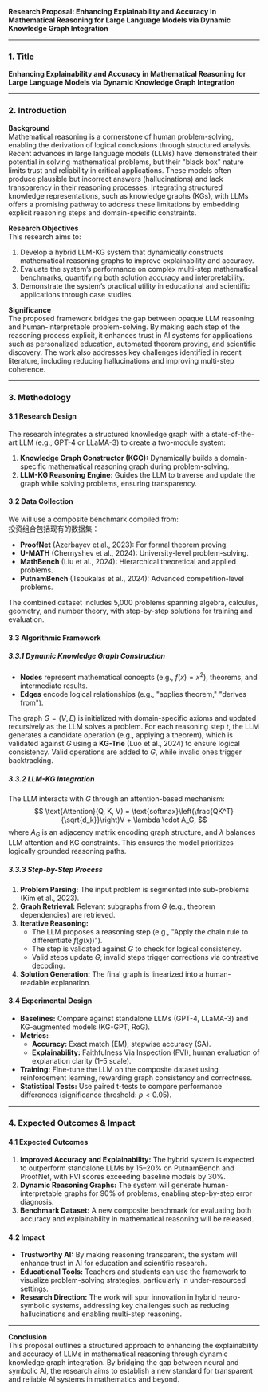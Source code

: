 **Research Proposal: Enhancing Explainability and Accuracy in Mathematical Reasoning for Large Language Models via Dynamic Knowledge Graph Integration**

---

### 1. Title  
**Enhancing Explainability and Accuracy in Mathematical Reasoning for Large Language Models via Dynamic Knowledge Graph Integration**

---

### 2. Introduction  
**Background**  
Mathematical reasoning is a cornerstone of human problem-solving, enabling the derivation of logical conclusions through structured analysis. Recent advances in large language models (LLMs) have demonstrated their potential in solving mathematical problems, but their "black box" nature limits trust and reliability in critical applications. These models often produce plausible but incorrect answers (hallucinations) and lack transparency in their reasoning processes. Integrating structured knowledge representations, such as knowledge graphs (KGs), with LLMs offers a promising pathway to address these limitations by embedding explicit reasoning steps and domain-specific constraints.

**Research Objectives**  
This research aims to:  
1. Develop a hybrid LLM-KG system that dynamically constructs mathematical reasoning graphs to improve explainability and accuracy.  
2. Evaluate the system’s performance on complex multi-step mathematical benchmarks, quantifying both solution accuracy and interpretability.  
3. Demonstrate the system’s practical utility in educational and scientific applications through case studies.  

**Significance**  
The proposed framework bridges the gap between opaque LLM reasoning and human-interpretable problem-solving. By making each step of the reasoning process explicit, it enhances trust in AI systems for applications such as personalized education, automated theorem proving, and scientific discovery. The work also addresses key challenges identified in recent literature, including reducing hallucinations and improving multi-step coherence.

---

### 3. Methodology  

#### **3.1 Research Design**  
The research integrates a structured knowledge graph with a state-of-the-art LLM (e.g., GPT-4 or LLaMA-3) to create a two-module system:  
1. **Knowledge Graph Constructor (KGC):** Dynamically builds a domain-specific mathematical reasoning graph during problem-solving.  
2. **LLM-KG Reasoning Engine:** Guides the LLM to traverse and update the graph while solving problems, ensuring transparency.  

#### **3.2 Data Collection**  
We will use a composite benchmark compiled from:  
投资组合包括现有的数据集：
- **ProofNet** (Azerbayev et al., 2023): For formal theorem proving.  
- **U-MATH** (Chernyshev et al., 2024): University-level problem-solving.  
- **MathBench** (Liu et al., 2024): Hierarchical theoretical and applied problems.  
- **PutnamBench** (Tsoukalas et al., 2024): Advanced competition-level problems.  

The combined dataset includes 5,000 problems spanning algebra, calculus, geometry, and number theory, with step-by-step solutions for training and evaluation.

#### **3.3 Algorithmic Framework**  

##### **3.3.1 Dynamic Knowledge Graph Construction**  
- **Nodes** represent mathematical concepts (e.g., $f(x) = x^2$), theorems, and intermediate results.  
- **Edges** encode logical relationships (e.g., "applies theorem," "derives from").  

The graph $G = (V, E)$ is initialized with domain-specific axioms and updated recursively as the LLM solves a problem. For each reasoning step $t$, the LLM generates a candidate operation (e.g., applying a theorem), which is validated against $G$ using a **KG-Trie** (Luo et al., 2024) to ensure logical consistency. Valid operations are added to $G$, while invalid ones trigger backtracking.  

##### **3.3.2 LLM-KG Integration**  
The LLM interacts with $G$ through an attention-based mechanism:  
$$
\text{Attention}(Q, K, V) = \text{softmax}\left(\frac{QK^T}{\sqrt{d_k}}\right)V + \lambda \cdot A_G,
$$
where $A_G$ is an adjacency matrix encoding graph structure, and $\lambda$ balances LLM attention and KG constraints. This ensures the model prioritizes logically grounded reasoning paths.  

##### **3.3.3 Step-by-Step Process**  
1. **Problem Parsing:** The input problem is segmented into sub-problems (Kim et al., 2023).  
2. **Graph Retrieval:** Relevant subgraphs from $G$ (e.g., theorem dependencies) are retrieved.  
3. **Iterative Reasoning:**  
   - The LLM proposes a reasoning step (e.g., "Apply the chain rule to differentiate $f(g(x))$").  
   - The step is validated against $G$ to check for logical consistency.  
   - Valid steps update $G$; invalid steps trigger corrections via contrastive decoding.  
4. **Solution Generation:** The final graph is linearized into a human-readable explanation.  

#### **3.4 Experimental Design**  
- **Baselines:** Compare against standalone LLMs (GPT-4, LLaMA-3) and KG-augmented models (KG-GPT, RoG).  
- **Metrics:**  
  - **Accuracy:** Exact match (EM), stepwise accuracy (SA).  
  - **Explainability:** Faithfulness Via Inspection (FVI), human evaluation of explanation clarity (1–5 scale).  
- **Training:** Fine-tune the LLM on the composite dataset using reinforcement learning, rewarding graph consistency and correctness.  
- **Statistical Tests:** Use paired t-tests to compare performance differences (significance threshold: $p < 0.05$).  

---

### 4. Expected Outcomes & Impact  

#### **4.1 Expected Outcomes**  
1. **Improved Accuracy and Explainability:** The hybrid system is expected to outperform standalone LLMs by 15–20% on PutnamBench and ProofNet, with FVI scores exceeding baseline models by 30%.  
2. **Dynamic Reasoning Graphs:** The system will generate human-interpretable graphs for 90% of problems, enabling step-by-step error diagnosis.  
3. **Benchmark Dataset:** A new composite benchmark for evaluating both accuracy and explainability in mathematical reasoning will be released.  

#### **4.2 Impact**  
- **Trustworthy AI:** By making reasoning transparent, the system will enhance trust in AI for education and scientific research.  
- **Educational Tools:** Teachers and students can use the framework to visualize problem-solving strategies, particularly in under-resourced settings.  
- **Research Direction:** The work will spur innovation in hybrid neuro-symbolic systems, addressing key challenges such as reducing hallucinations and enabling multi-step reasoning.  

---

**Conclusion**  
This proposal outlines a structured approach to enhancing the explainability and accuracy of LLMs in mathematical reasoning through dynamic knowledge graph integration. By bridging the gap between neural and symbolic AI, the research aims to establish a new standard for transparent and reliable AI systems in mathematics and beyond.